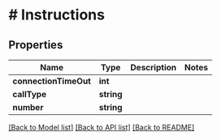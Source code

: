 # # Instructions

## Properties

Name | Type | Description | Notes
------------ | ------------- | ------------- | -------------
**connectionTimeOut** | **int** |  |
**callType** | **string** |  |
**number** | **string** |  |

[[Back to Model list]](../../README.md#models) [[Back to API list]](../../README.md#endpoints) [[Back to README]](../../README.md)
